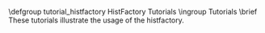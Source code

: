 \defgroup tutorial_histfactory HistFactory Tutorials
\ingroup Tutorials
\brief These tutorials illustrate the usage of the histfactory.
